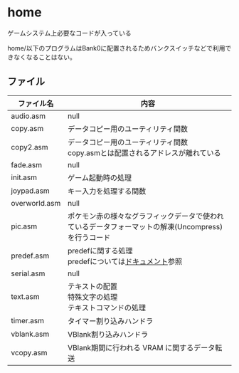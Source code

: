 # home

ゲームシステム上必要なコードが入っている

home/以下のプログラムはBank0に配置されるためバンクスイッチなどで利用できなくなることはない。

## ファイル

 ファイル名  |  内容
---- | ----
 audio.asm  |  null
 copy.asm  |  データコピー用のユーティリティ関数
 copy2.asm  |  データコピー用のユーティリティ関数 <br/>copy.asmとは配置されるアドレスが離れている
 fade.asm  |  null
 init.asm  |  ゲーム起動時の処理
 joypad.asm  |  キー入力を処理する関数
 overworld.asm  |  null
 pic.asm  |  ポケモン赤の様々なグラフィックデータで使われているデータフォーマットの解凍(Uncompress)を行うコード
 predef.asm  |  predefに関する処理 <br/>predefについては[ドキュメント](../docs/predef.md)参照
 serial.asm  |  null
 text.asm  |  テキストの配置 <br/>特殊文字の処理 <br/>テキストコマンドの処理
 timer.asm  |  タイマー割り込みハンドラ
 vblank.asm  |  VBlank割り込みハンドラ
 vcopy.asm  |  VBlank期間に行われる VRAM に関するデータ転送